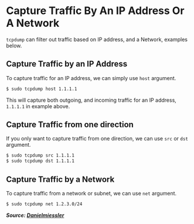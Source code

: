 # Capture Traffic By An IP Address Or A Network

`tcpdump` can filter out traffic based on IP address, and a Network, examples below.

## Capture Traffic by an IP Address

To capture traffic for an IP address, we can simply use `host` argument.

```bash
$ sudo tcpdump host 1.1.1.1
```

This will capture both outgoing, and incoming traffic for an IP address, `1.1.1.1` in example above.

## Capture Traffic from one direction

If you only want to capture traffic from one direction, we can use `src` or `dst` argument.

```bash
$ sudo tcpdump src 1.1.1.1
$ sudo tcpdump dst 1.1.1.1
```

## Capture Traffic by a Network

To capture traffic from a network or subnet, we can use `net` argument.

```bash
$ sudo tcpdump net 1.2.3.0/24
```

**_Source: [Danielmiessler](https://danielmiessler.com/study/tcpdump/#protocol)_**
